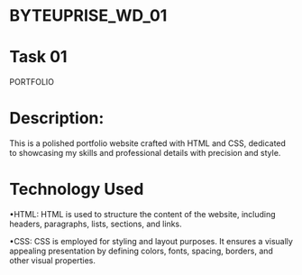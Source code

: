 # BYTEUPRISE_WD_01

# Task 01

PORTFOLIO

# Description:

This is a polished portfolio website crafted with HTML and CSS, dedicated to showcasing my skills and professional details with precision and style.

# Technology Used

•HTML: HTML is used to structure the content of the website, including headers, paragraphs, lists, sections, and links.

•CSS: CSS is employed for styling and layout purposes. It ensures a visually appealing presentation by defining colors, fonts, spacing, borders, and other visual properties.
